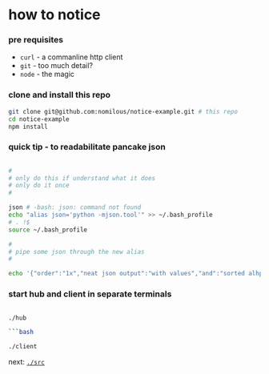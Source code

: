 how to notice
=============

### pre requisites

* `curl` - a commanline http client
* `git`  - too much detail? 
* `node` - the magic 

### clone and install this repo

```bash
git clone git@github.com:nomilous/notice-example.git # this repo
cd notice-example
npm install
```

### quick tip - to readabilitate pancake json

```bash

#
# only do this if understand what it does
# only do it once
# 

json # -bash: json: command not found
echo "alias json='python -mjson.tool'" >> ~/.bash_profile
# . !$
source ~/.bash_profile

#
# pipe some json through the new alias
#

echo '{"order":"1x","neat json output":"with values","and":"sorted alhpabetically"}' | json


```

### start hub and client in separate terminals

```bash

./hub

```bash

./client


```

next: [`./src`](./src)
